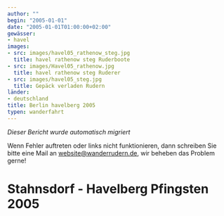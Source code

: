 ```yaml
---
author: ""
begin: "2005-01-01"
date: "2005-01-01T01:00:00+02:00"
gewässer:
- havel
images:
- src: images/havel05_rathenow_steg.jpg
  title: havel rathenow steg Ruderboote
- src: images/Havel05_rathenow.jpg
  title: havel rathenow steg Ruderer
- src: images/havel05_steg.jpg
  title: Gepäck verladen Rudern
länder: 
- deutschland
title: Berlin havelberg 2005
typen: wanderfahrt
---
```



*Dieser Bericht wurde automatisch migriert*

Wenn Fehler auftreten oder links nicht funktionieren, dann schreiben Sie bitte eine Mail an website@wanderrudern.de, wir beheben das Problem gerne!



# Stahnsdorf - Havelberg Pfingsten 2005


